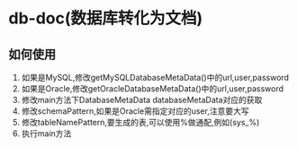 # db-doc(数据库转化为文档)
## 如何使用

1. 如果是MySQL,修改getMySQLDatabaseMetaData()中的url,user,password
2. 如果是Oracle,修改getOracleDatabaseMetaData()中的url,user,password
3. 修改main方法下DatabaseMetaData databaseMetaData对应的获取
4. 修改schemaPattern,如果是Oracle需指定对应的user,注意要大写
5. 修改tableNamePattern,要生成的表,可以使用%做通配,例如(sys_%)
6. 执行main方法
    